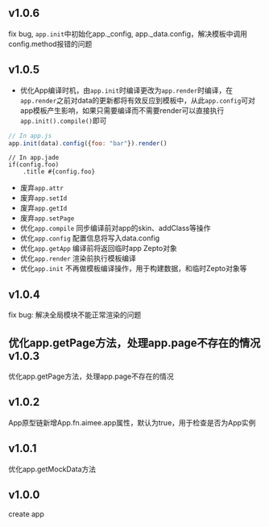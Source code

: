 v1.0.6
---
fix bug, ```app.init```中初始化app._config, app._data.config，解决模板中调用config.method报错的问题

v1.0.5
---
* 优化App编译时机，由```app.init```时编译更改为```app.render```时编译，在```app.render```之前对data的更新都将有效反应到模板中，从此```app.config```可对app模板产生影响，如果只需要编译而不需要render可以直接执行```app.init().compile()```即可
```javascript
// In app.js
app.init(data).config({foo: "bar"}).render()
```
```jade
// In app.jade
if(config.foo)
	.title #{config.foo}
```
* 废弃```app.attr```
* 废弃```app.setId```
* 废弃```app.getId```
* 废弃```app.setPage```
* 优化```app.compile``` 同步编译前对app的skin、addClass等操作
* 优化```app.config``` 配置信息将写入data.config
* 优化```app.getApp``` 编译前将返回临时app Zepto对象
* 优化```app.render``` 渲染前执行模板编译
* 优化```app.init``` 不再做模板编译操作，用于构建数据，和临时Zepto对象等

v1.0.4
---
fix bug: 解决全局模块不能正常渲染的问题

优化app.getPage方法，处理app.page不存在的情况
v1.0.3
---
优化app.getPage方法，处理app.page不存在的情况

v1.0.2
---
App原型链新增App.fn.aimee.app属性，默认为true，用于检查是否为App实例

v1.0.1
---
优化app.getMockData方法

v1.0.0
---
create app